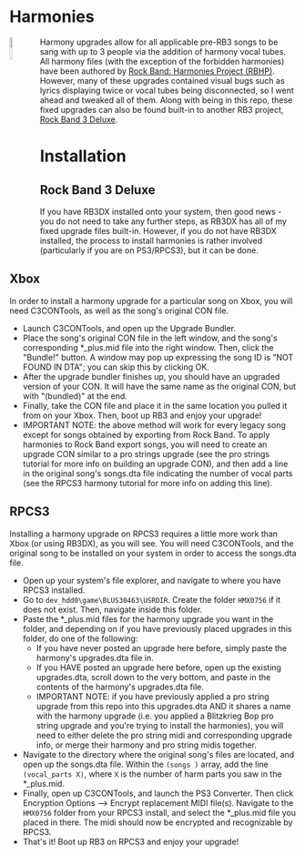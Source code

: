 # Harmonies 

<img src="../readme_assets/harm3.png" width="10%" height="10%" align="left"> Harmony upgrades allow for all applicable pre-RB3 songs to be sang with up to 3 people via the addition of harmony vocal tubes. All harmony files (with the exception of the forbidden harmonies) have been authored by [Rock Band: Harmonies Project (RBHP)](https://github.com/FujiSkunk/rbhp). However, many of these upgrades contained visual bugs such as lyrics displaying twice or vocal tubes being disconnected, so I went ahead and tweaked all of them. Along with being in this repo, these fixed upgrades can also be found built-in to another RB3 project, [Rock Band 3 Deluxe](https://github.com/jnackmclain/rock-band-3-deluxe).

# Installation

## Rock Band 3 Deluxe
If you have RB3DX installed onto your system, then good news - you do not need to take any further steps, as RB3DX has all of my fixed upgrade files built-in. However, if you do not have RB3DX installed, the process to install harmonies is rather involved (particularly if you are on PS3/RPCS3), but it can be done.

## Xbox
In order to install a harmony upgrade for a particular song on Xbox, you will need C3CONTools, as well as the song's original CON file.
- Launch C3CONTools, and open up the Upgrade Bundler.
- Place the song's original CON file in the left window, and the song's corresponding *_plus.mid file into the right window. Then, click the "Bundle!" button. A window may pop up expressing the song ID is "NOT FOUND IN DTA"; you can skip this by clicking OK.
- After the upgrade bundler finishes up, you should have an upgraded version of your CON. It will have the same name as the original CON, but with "(bundled)" at the end.
- Finally, take the CON file and place it in the same location you pulled it from on your Xbox. Then, boot up RB3 and enjoy your upgrade!
- IMPORTANT NOTE: the above method will work for every legacy song except for songs obtained by exporting from Rock Band. To apply harmonies to Rock Band export songs, you will need to create an upgrade CON similar to a pro strings upgrade (see the pro strings tutorial for more info on building an upgrade CON), and then add a line in the original song's songs.dta file indicating the number of vocal parts (see the RPCS3 harmony tutorial for more info on adding this line).

## RPCS3
Installing a harmony upgrade on RPCS3 requires a little more work than Xbox (or using RB3DX), as you will see. You will need C3CONTools, and the original song to be installed on your system in order to access the songs.dta file.

- Open up your system's file explorer, and navigate to where you have RPCS3 installed. 
- Go to ```dev_hdd0\game\BLUS30463\USRDIR```. Create the folder ```HMX0756``` if it does not exist. Then, navigate inside this folder.
- Paste the *_plus.mid files for the harmony upgrade you want in the folder, and depending on if you have previously placed upgrades in this folder, do one of the following:
  - If you have never posted an upgrade here before, simply paste the harmony's upgrades.dta file in.
  - If you HAVE posted an upgrade here before, open up the existing upgrades.dta, scroll down to the very bottom, and paste in the contents of the harmony's upgrades.dta file. 
  - IMPORTANT NOTE: if you have previously applied a pro string upgrade from this repo into this upgrades.dta AND it shares a name with the harmony upgrade (i.e. you applied a Blitzkrieg Bop pro string upgrade and you're trying to install the harmonies), you will need to either delete the pro string midi and corresponding upgrade info, or merge their harmony and pro string midis together.
- Navigate to the directory where the original song's files are located, and open up the songs.dta file. Within the ```(songs )``` array, add the line ```(vocal_parts X)```, where ```X``` is the number of harm parts you saw in the *_plus.mid.
- Finally, open up C3CONTools, and launch the PS3 Converter. Then click Encryption Options --> Encrypt replacement MIDI file(s). Navigate to the ```HMX0756``` folder from your RPCS3 install, and select the *_plus.mid file you placed in there. The midi should now be encrypted and recognizable by RPCS3.
- That's it! Boot up RB3 on RPCS3 and enjoy your upgrade!
